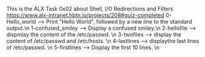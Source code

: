 This is the ALX Task 0x02 about Shell, I/O Redirections and Filters
https://www.alx-intranet.hbtn.io/projects/208#quiz-completed
0-Hello_world --> Print "Hello World", followed by a new line to the standard output.\n
1-confused_smiley --> Display a confused smiley.\n
2-hellofile --> dispmlay the content of the /etc/passwd. \n
3-twofiles --> display the content of /etc/passwd and /etc/hosts. \n
4-lastlines --> displaythe last lines of /etc/passwd. \n
5-firstlines --> Display the first 10 lines. \n

